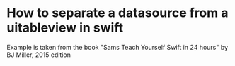 # How to separate a datasource from a uitableview in swift #

Example is taken from the book "Sams Teach Yourself Swift in 24 hours" by BJ Miller, 2015 edition

